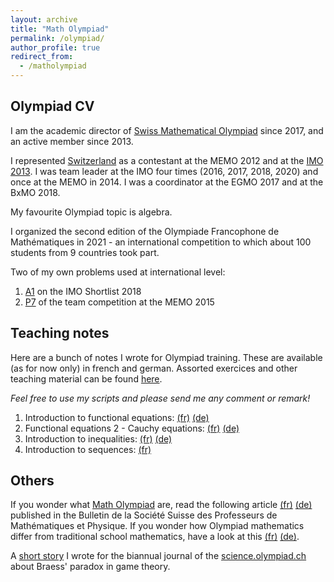 ```yaml
---
layout: archive
title: "Math Olympiad"
permalink: /olympiad/
author_profile: true
redirect_from:
  - /matholympiad
--- 
```


## Olympiad CV

I am the academic director of [Swiss Mathematical Olympiad](https://mathematical.olympiad.ch/en/) since 2017, and an active member since 2013. 

I represented  [Switzerland](https://www.imo-official.org/country_team_r.aspx?code=SUI) as a contestant at the MEMO 2012 and at the [IMO 2013](https://www.imo-official.org/participant_r.aspx?id=23219). I was team leader at the IMO four times (2016, 2017, 2018, 2020) and once at the MEMO in 2014. I was a coordinator at the EGMO 2017 and at the BxMO 2018.

My favourite Olympiad topic is algebra.

I organized the second edition of the Olympiade Francophone de Mathématiques in 2021 - an international competition to which about 100 students from 9 countries took part. 

Two of my own problems used at international level:

1. [A1](https://artofproblemsolving.com/community/c6h1876757p12752810) on the IMO Shortlist 2018 
2. [P7](https://artofproblemsolving.com/community/c6h1135658p5301680) of the team competition at the MEMO 2015

## Teaching notes
Here are a bunch of notes I wrote for Olympiad training. These are available (as for now only) in french and german. Assorted exercices and other teaching material can be found [here](https://mathematical.olympiad.ch/en/navigation-mitte/skripts/). 

*Feel free to use my scripts and please send me any comment or remark!*

1. Introduction to functional equations: [(fr)](https://mathematical.olympiad.ch/fileadmin/user_upload/Archiv/Intranet/Olympiads/Mathematics/deploy/skripte/algebra/funktionalgleichungen1/fr-funktionalgleichungen1.pdf) [(de)](https://mathematical.olympiad.ch/fileadmin/user_upload/Archiv/Intranet/Olympiads/Mathematics/deploy/skripte/algebra/funktionalgleichungen1/de-funktionalgleichungen1.pdf)
2. Functional equations 2 - Cauchy equations: [(fr)](https://mathematical.olympiad.ch/fileadmin/user_upload/Archiv/Intranet/Olympiads/Mathematics/deploy/skripte/algebra/funktionalgleichungen2/fr-funktionalgleichungen2.pdf) [(de)](https://mathematical.olympiad.ch/fileadmin/user_upload/Archiv/Intranet/Olympiads/Mathematics/deploy/skripte/algebra/funktionalgleichungen2/de-funktionalgleichungen2.pdf)
3. Introduction to inequalities: [(fr)](https://mathematical.olympiad.ch/fileadmin/user_upload/Archiv/Intranet/Olympiads/Mathematics/deploy/skripte/algebra/ungleichungen1/fr-ungleichungen1.pdf) [(de)](https://mathematical.olympiad.ch/fileadmin/user_upload/Archiv/Intranet/Olympiads/Mathematics/deploy/skripte/algebra/ungleichungen1/de-ungleichungen1.pdf)
4. Introduction to sequences: [(fr)](http://arnaudmaret.github.io/files/fr_suites.pdf)

## Others

If you wonder what [Math Olympiad](https://www.imo-official.org/?language=en) are, read the following article [(fr)](http://arnaudmaret.github.io/files/VSMP-Bulletin.pdf) [(de)](http://arnaudmaret.github.io/files/VSMP-Bulletin_de_neu.pdf) published in the Bulletin de la Société Suisse des Professeurs de Mathématiques et Physique. If you wonder how Olympiad mathematics differ from traditional school mathematics, have a look at this [(fr)](https://science.olympiad.ch/fr/actuel/detail/news/news/couvrez-cette-calculatrice-que-je-ne-saurais-voir-le-retour-du-raisonnement-a-lecole/) [(de)](https://science.olympiad.ch/de/aktuell/detail/news/news/tischlein-deck-dich-ein-mathematisches-festessen/).

A [short story](https://science.olympiad.ch/de/aktuell/detail/news/news/tonnerre-de-braess-mesaventure-sur-la-route-des-olympiades/)  I wrote for the biannual journal of the [science.olympiad.ch](https://science.olympiad.ch/fr/) about Braess' paradox in game theory.
